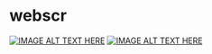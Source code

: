 # webscr

[![IMAGE ALT TEXT HERE](https://img.youtube.com/vi/zCaNl27gFoY/0.jpg)](https://www.youtube.com/watch?v=zCaNl27gFoY)
[![IMAGE ALT TEXT HERE](https://img.youtube.com/vi/rRztpzHVNU8/0.jpg)](https://www.youtube.com/watch?v=rRztpzHVNU8)
